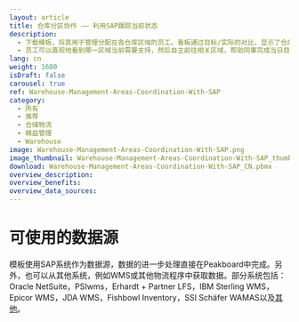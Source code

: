 ```yaml
---
layout: article
title: 仓库分区协作 —— 利用SAP跟踪当前状态
description: 
  - 下载模板，将其用于管理分配在各仓库区域的员工。看板通过目标/实际的对比，显示了仓库各区域员工目前的订单完成状态，以及他们实际应该达到的目标。
  - 员工可以直观地看到哪一区域当前需要支持，然后自主前往相关区域，帮助同事完成当日目标。马上优化您的物流进程——因为只有了解情况的员工才能作出明智的决定！
lang: cn
weight: 1600
isDraft: false
carousel: true
ref: Warehouse-Management-Areas-Coordination-With-SAP
category:
  - 所有
  - 推荐
  - 仓储物流
  - 精益管理
  - Warehouse
image: Warehouse-Management-Areas-Coordination-With-SAP.png
image_thumbnail: Warehouse-Management-Areas-Coordination-With-SAP_thumbnail.png
download: Warehouse-Management-Areas-Coordination-With-SAP_CN.pbmx
overview_description:
overview_benefits:
overview_data_sources:
---
```

# 可使用的数据源
模板使用SAP系统作为数据源，数据的进一步处理直接在Peakboard中完成。另外，也可以从其他系统，例如WMS或其他物流程序中获取数据。部分系统包括：Oracle NetSuite，PSIwms，Erhardt + Partner LFS，IBM Sterling WMS，Epicor WMS，JDA WMS，Fishbowl Inventory，SSI Schäfer WAMAS以及[其他](https://peakboard.com/schnittstellen/)。
